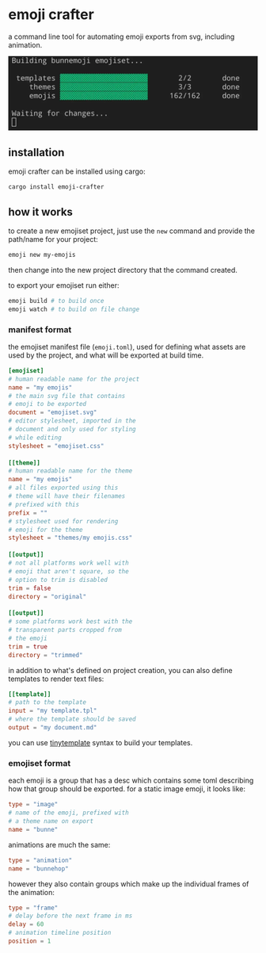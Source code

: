 # emoji crafter

a command line tool for automating emoji exports from svg, including animation.

<img src="demo.webp">


## installation

emoji crafter can be installed using cargo:

```sh
cargo install emoji-crafter
```


## how it works

to create a new emojiset project, just use the `new` command and provide the path/name for your project:

```sh
emoji new my-emojis
```

then change into the new project directory that the command created.

to export your emojiset run either:

```sh
emoji build # to build once
emoji watch # to build on file change
```


### manifest format

the emojiset manifest file (`emoji.toml`), used for defining what assets are used by the project, and what will be exported at build time.

```toml
[emojiset]
# human readable name for the project
name = "my emojis"
# the main svg file that contains
# emoji to be exported
document = "emojiset.svg"
# editor stylesheet, imported in the
# document and only used for styling
# while editing
stylesheet = "emojiset.css"

[[theme]]
# human readable name for the theme
name = "my emojis"
# all files exported using this
# theme will have their filenames
# prefixed with this
prefix = ""
# stylesheet used for rendering
# emoji for the theme
stylesheet = "themes/my emojis.css"

[[output]]
# not all platforms work well with
# emoji that aren't square, so the
# option to trim is disabled
trim = false
directory = "original"

[[output]]
# some platforms work best with the
# transparent parts cropped from
# the emoji
trim = true
directory = "trimmed"
```

in addition to what's defined on project creation, you can also define templates to render text files:

```toml
[[template]]
# path to the template
input = "my template.tpl"
# where the template should be saved
output = "my document.md"
```

you can use <a href="https://docs.rs/tinytemplate/latest/tinytemplate/syntax/index.html">tinytemplate</a> syntax to build your templates.


### emojiset format

each emoji is a group that has a desc which contains some toml describing how that group should be exported. for a static image emoji, it looks like:

```toml
type = "image"
# name of the emoji, prefixed with
# a theme name on export
name = "bunne"
```

animations are much the same:

```toml
type = "animation"
name = "bunnehop"
```

however they also contain groups which make up the individual frames of the animation:

```toml
type = "frame"
# delay before the next frame in ms
delay = 60
# animation timeline position
position = 1
```
